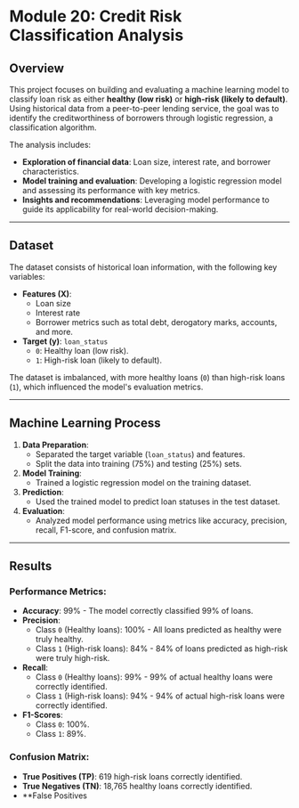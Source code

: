 # Module 20: Credit Risk Classification Analysis

## Overview

This project focuses on building and evaluating a machine learning model to classify loan risk as either **healthy (low risk)** or **high-risk (likely to default)**. Using historical data from a peer-to-peer lending service, the goal was to identify the creditworthiness of borrowers through logistic regression, a classification algorithm.

The analysis includes:
- **Exploration of financial data**: Loan size, interest rate, and borrower characteristics.
- **Model training and evaluation**: Developing a logistic regression model and assessing its performance with key metrics.
- **Insights and recommendations**: Leveraging model performance to guide its applicability for real-world decision-making.

---

## Dataset

The dataset consists of historical loan information, with the following key variables:
- **Features (X)**:
  - Loan size
  - Interest rate
  - Borrower metrics such as total debt, derogatory marks, accounts, and more.
- **Target (y)**: `loan_status`
  - `0`: Healthy loan (low risk).
  - `1`: High-risk loan (likely to default).

The dataset is imbalanced, with more healthy loans (`0`) than high-risk loans (`1`), which influenced the model's evaluation metrics.

---

## Machine Learning Process

1. **Data Preparation**:
   - Separated the target variable (`loan_status`) and features.
   - Split the data into training (75%) and testing (25%) sets.
2. **Model Training**:
   - Trained a logistic regression model on the training dataset.
3. **Prediction**:
   - Used the trained model to predict loan statuses in the test dataset.
4. **Evaluation**:
   - Analyzed model performance using metrics like accuracy, precision, recall, F1-score, and confusion matrix.

---

## Results

### Performance Metrics:
- **Accuracy**: 99% - The model correctly classified 99% of loans.
- **Precision**:
  - Class `0` (Healthy loans): 100% - All loans predicted as healthy were truly healthy.
  - Class `1` (High-risk loans): 84% - 84% of loans predicted as high-risk were truly high-risk.
- **Recall**:
  - Class `0` (Healthy loans): 99% - 99% of actual healthy loans were correctly identified.
  - Class `1` (High-risk loans): 94% - 94% of actual high-risk loans were correctly identified.
- **F1-Scores**:
  - Class `0`: 100%.
  - Class `1`: 89%.

### Confusion Matrix:
- **True Positives (TP)**: 619 high-risk loans correctly identified.
- **True Negatives (TN)**: 18,765 healthy loans correctly identified.
- **False Positives 
